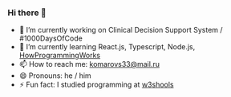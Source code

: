 ### Hi there 👋

- 🔭 I’m currently working on Clinical Decision Support System / #1000DaysOfCode
- 🌱 I’m currently learning React.js, Typescript, Node.js, [HowProgrammingWorks](https://github.com/HowProgrammingWorks)
- 📫 How to reach me: komarovs33@mail.ru
- 😄 Pronouns: he / him
- ⚡ Fun fact: I studied programming at [w3shools](https://www.w3schools.com)
